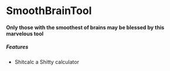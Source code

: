 # SmoothBrainTool

#### Only those with the smoothest of brains may be blessed by this marvelous tool

##### Features
 - Shitcalc    a Shitty calculator
